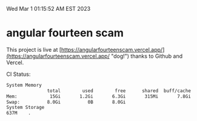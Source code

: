 Wed Mar  1 01:15:52 AM EST 2023

# angular fourteen scam


This project is live at [https://angularfourteenscam.vercel.app/](https://angularfourteenscam.vercel.app/ "dog!") thanks to Github and Vercel.

CI Status: 

```bash
System Memory
               total        used        free      shared  buff/cache   available
Mem:            15Gi       1.2Gi       6.3Gi       315Mi       7.8Gi        13Gi
Swap:          8.0Gi          0B       8.0Gi
System Storage
637M	.
```
